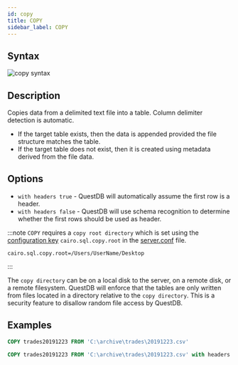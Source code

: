 ```yaml
---
id: copy
title: COPY
sidebar_label: COPY
---
```


## Syntax

![copy syntax](/img/doc/diagrams/copy.svg)

## Description

Copies data from a delimited text file into a table. Column delimiter detection
is automatic.

- If the target table exists, then the data is appended provided the file
  structure matches the table.
- If the target table does not exist, then it is created using metadata derived
  from the file data.

## Options

- `with headers true` - QuestDB will automatically assume the first row is a
  header.
- `with headers false` - QuestDB will use schema recognition to determine
  whether the first rows should be used as header.

:::note
`COPY` requires a `copy root directory` which is set using the
[configuration key](serverConf.md) `cairo.sql.copy.root` in the
[server.conf](rootDirectoryStructure.md#serverconf) file.

```shell script title="Example"
cairo.sql.copy.root=/Users/UserName/Desktop
```

:::

The `copy directory` can be on a local disk to the server, on a remote disk, or
a remote filesystem. QuestDB will enforce that the tables are only written from
files located in a directory relative to the `copy directory`. This is a
security feature to disallow random file access by QuestDB.

## Examples

```sql title="COPY"
COPY trades20191223 FROM 'C:\archive\trades\20191223.csv'
```

```sql title="COPY with headers true"
COPY trades20191223 FROM 'C:\archive\trades\20191223.csv' with headers true
```

